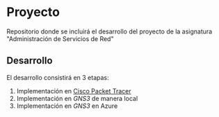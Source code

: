 # Proyecto

Repositorio donde se incluirá el desarrollo del proyecto de la asignatura "Administración de Servicios de Red"

## Desarrollo
El desarrollo consistirá en 3 etapas:
1. Implementación en [Cisco Packet Tracer](packet&#32;tracer/)
2. Implementación en _GNS3_ de manera local
3. Implementación en _GNS3_ en Azure
